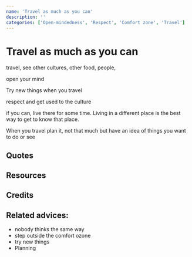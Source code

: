 ```yaml
---
name: 'Travel as much as you can'
description: ''
categories: ['Open-mindedness', 'Respect', 'Comfort zone', 'Travel']
---
```

# Travel as much as you can

travel, see other cultures, other food, people,

open your mind

Try new things when you travel

respect and get used to the culture

if you can, live there for some time. Living in a different place is the best way to get to know that place.

When you travel plan it, not that much but have an idea of  things you want to do or see

## Quotes

## Resources

## Credits

## Related advices:

- nobody thinks the same way
- step outside the comfort ozone
- try new things
- Planning
